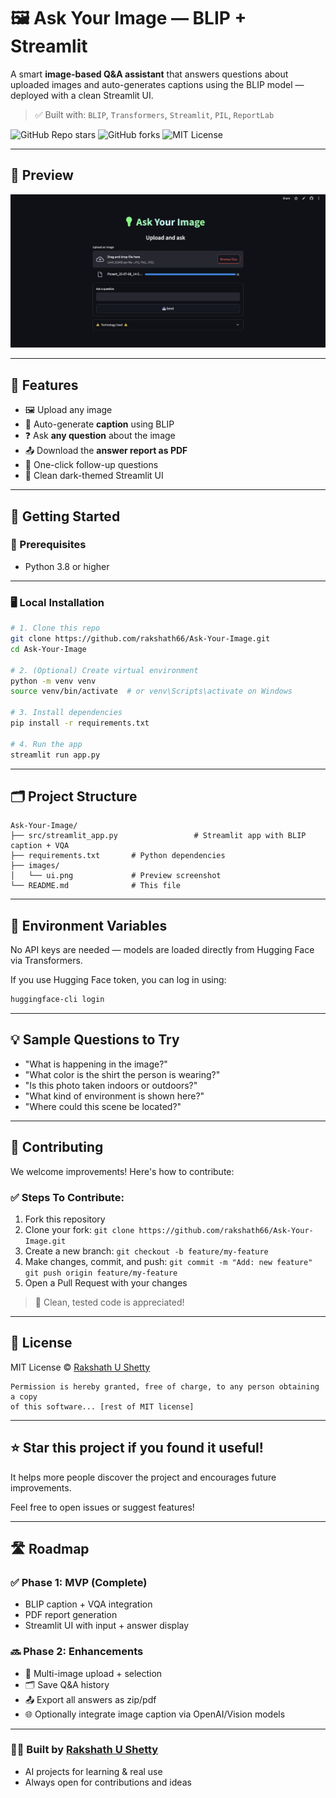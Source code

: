 # 🖼️ Ask Your Image — BLIP + Streamlit

A smart **image-based Q\&A assistant** that answers questions about uploaded images and auto-generates captions using the BLIP model — deployed with a clean Streamlit UI.

> ✅ Built with: `BLIP`, `Transformers`, `Streamlit`, `PIL`, `ReportLab`

![GitHub Repo stars](https://img.shields.io/github/stars/rakshath66/Ask-Your-Image?style=social)
![GitHub forks](https://img.shields.io/github/forks/rakshath66/Ask-Your-Image?style=social)
![MIT License](https://img.shields.io/github/license/rakshath66/Ask-Your-Image)

---

## 📸 Preview

![image](images/ui.png)

---

## 🧠 Features

* 🖼️ Upload any image
* 📝 Auto-generate **caption** using BLIP
* ❓ Ask **any question** about the image
* 📤 Download the **answer report as PDF**
* 💬 One-click follow-up questions
* 🎨 Clean dark-themed Streamlit UI

---

## 🚀 Getting Started

### 🔧 Prerequisites

* Python 3.8 or higher

---

### 🖥️ Local Installation

```bash
# 1. Clone this repo
git clone https://github.com/rakshath66/Ask-Your-Image.git
cd Ask-Your-Image

# 2. (Optional) Create virtual environment
python -m venv venv
source venv/bin/activate  # or venv\Scripts\activate on Windows

# 3. Install dependencies
pip install -r requirements.txt

# 4. Run the app
streamlit run app.py
```

---

## 🗂️ Project Structure

```
Ask-Your-Image/
├── src/streamlit_app.py                 # Streamlit app with BLIP caption + VQA
├── requirements.txt       # Python dependencies
├── images/
│   └── ui.png             # Preview screenshot
└── README.md              # This file
```

---

## 🔐 Environment Variables

No API keys are needed — models are loaded directly from Hugging Face via Transformers.

If you use Hugging Face token, you can log in using:

```bash
huggingface-cli login
```

---

## 💡 Sample Questions to Try

* "What is happening in the image?"
* "What color is the shirt the person is wearing?"
* "Is this photo taken indoors or outdoors?"
* "What kind of environment is shown here?"
* "Where could this scene be located?"

---

## 🤝 Contributing

We welcome improvements! Here's how to contribute:

### ✅ Steps To Contribute:

1. Fork this repository
2. Clone your fork:
   `git clone https://github.com/rakshath66/Ask-Your-Image.git`
3. Create a new branch:
   `git checkout -b feature/my-feature`
4. Make changes, commit, and push:
   `git commit -m "Add: new feature"`
   `git push origin feature/my-feature`
5. Open a Pull Request with your changes

> 🙌 Clean, tested code is appreciated!

---

## 📃 License

MIT License © [Rakshath U Shetty](https://github.com/rakshath66)

```text
Permission is hereby granted, free of charge, to any person obtaining a copy
of this software... [rest of MIT license]
```

---

## ⭐ Star this project if you found it useful!

It helps more people discover the project and encourages future improvements.

Feel free to open issues or suggest features!

---

## 🛣️ Roadmap

### ✅ Phase 1: MVP (Complete)

* BLIP caption + VQA integration
* PDF report generation
* Streamlit UI with input + answer display

### 🔜 Phase 2: Enhancements

* 🔁 Multi-image upload + selection
* 🗂️ Save Q\&A history
* 📤 Export all answers as zip/pdf
* 🌐 Optionally integrate image caption via OpenAI/Vision models

---

### 🧑‍💻 Built by [Rakshath U Shetty](https://www.linkedin.com/in/rakshathushetty/)

* AI projects for learning & real use
* Always open for contributions and ideas
